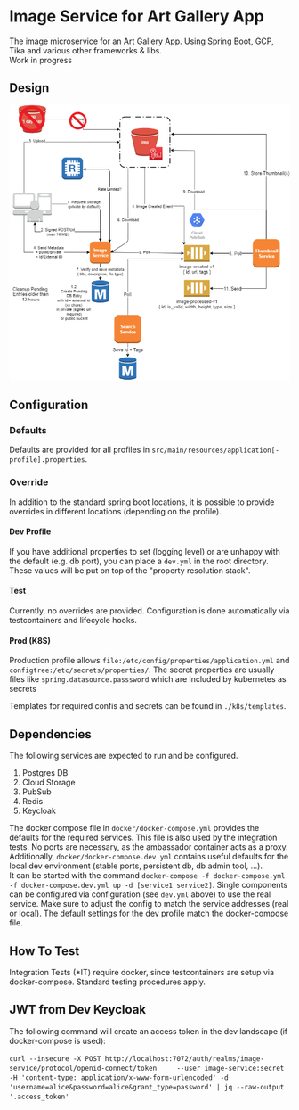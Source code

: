 # Image Service for Art Gallery App

The image microservice for an Art Gallery App. Using Spring Boot, GCP, Tika and various other frameworks & libs.  
Work in progress

## Design

![Design Picture](Initial_Design.png?raw=true "Design")

## Configuration

### Defaults

Defaults are provided for all profiles in `src/main/resources/application[-profile].properties`.

### Override

In addition to the standard spring boot locations, it is possible to provide overrides in different locations (depending
on the profile).

#### Dev Profile

If you have additional properties to set (logging level) or are unhappy with the default (e.g. db port), you can place
a `dev.yml` in the root directory. These values will be put on top of the "property resolution stack".

#### Test

Currently, no overrides are provided. Configuration is done automatically via testcontainers and lifecycle hooks.

#### Prod (K8S)

Production profile allows `file:/etc/config/properties/application.yml` and `configtree:/etc/secrets/properties/`. The
secret properties are usually files like `spring.datasource.passsword` which are included by kubernetes as secrets

Templates for required confis and secrets can be found in `./k8s/templates`.

## Dependencies

The following services are expected to run and be configured.

1. Postgres DB
2. Cloud Storage
3. PubSub
4. Redis
5. Keycloak

The docker compose file in `docker/docker-compose.yml` provides the defaults for the required services. This file is
also used by the integration tests. No ports are necessary, as the ambassador container acts as a proxy.  
Additionally, `docker/docker-compose.dev.yml` contains useful defaults for the local dev environment (stable ports,
persistent db, db admin tool, ...).  
It can be started with the
command `docker-compose -f docker-compose.yml -f docker-compose.dev.yml up -d [service1 service2]`. Single components
can be configured via configuration (see `dev.yml` above) to use the real service. Make sure to adjust the config to
match the service addresses (real or local). The default settings for the dev profile match the docker-compose file.

## How To Test

Integration Tests (*IT) require docker, since testcontainers are setup via docker-compose. Standard testing procedures
apply.

## JWT from Dev Keycloak

The following command will create an access token in the dev landscape (if docker-compose is used):

`curl --insecure -X POST http://localhost:7072/auth/realms/image-service/protocol/openid-connect/token     --user image-service:secret -H 'content-type: application/x-www-form-urlencoded' -d 'username=alice&password=alice&grant_type=password' | jq --raw-output '.access_token'`